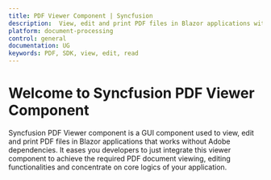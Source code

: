 ```yaml
---
title: PDF Viewer Component | Syncfusion
description:  View, edit and print PDF files in Blazor applications without Adobe dependencies.
platform: document-processing
control: general
documentation: UG
keywords: PDF, SDK, view, edit, read
---
```


# Welcome to Syncfusion PDF Viewer Component

Syncfusion PDF Viewer component is a GUI component used to view, edit and print PDF files in Blazor applications that works without Adobe dependencies. It eases you developers to just integrate this viewer component to achieve the required PDF document viewing, editing functionalities and concentrate on core logics of your application.

